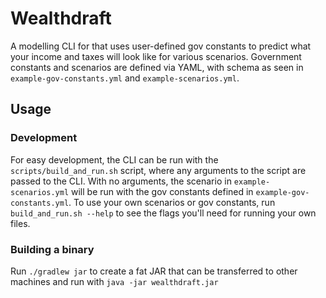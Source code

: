 Wealthdraft
===========
A modelling CLI for that uses user-defined gov constants to predict what your income and taxes will look like for various scenarios. Government constants and scenarios are defined via YAML, with schema as seen in `example-gov-constants.yml` and `example-scenarios.yml`.

Usage
-----
### Development
For easy development, the CLI can be run with the `scripts/build_and_run.sh` script, where any arguments to the script are passed to the CLI. With no arguments, the scenario in `example-scenarios.yml` will be run with the gov constants defined in `example-gov-constants.yml`. To use your own scenarios or gov constants, run `build_and_run.sh --help` to see the flags you'll need for running your own files.

### Building a binary
Run `./gradlew jar` to create a fat JAR that can be transferred to other machines and run with `java -jar wealthdraft.jar`
